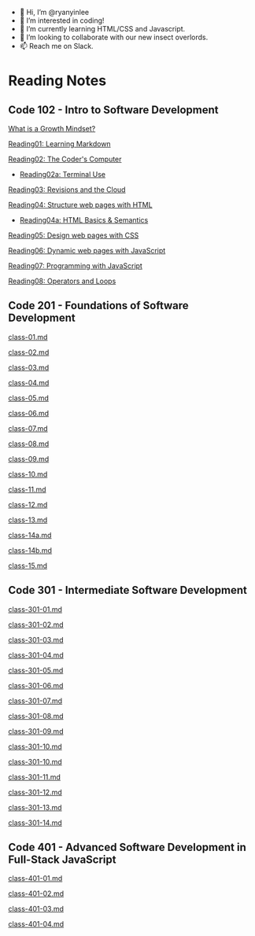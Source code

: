 - 👋 Hi, I’m @ryanyinlee
- 👀 I’m interested in coding!
- 🌱 I’m currently learning HTML/CSS and Javascript.
- 💞️ I’m looking to collaborate with our new insect overlords.
- 📫 Reach me on Slack.

# Reading Notes

## Code 102 - Intro to Software Development

[What is a Growth Mindset?](growthmindset.md)

[Reading01: Learning Markdown](reading01.md)

[Reading02: The Coder's Computer](reading02.md)
- [Reading02a: Terminal Use](reading02a.html)

[Reading03: Revisions and the Cloud](reading03.md)

[Reading04: Structure web pages with HTML](reading04.md)
- [Reading04a: HTML Basics & Semantics](reading04a.md)

[Reading05: Design web pages with CSS](reading05.md)

[Reading06: Dynamic web pages with JavaScript](reading06.md)

[Reading07: Programming with JavaScript](reading07.md)

[Reading08: Operators and Loops](reading08.md)

## Code 201 - Foundations of Software Development

[class-01.md](class-01.md)

[class-02.md](class-02.md)

[class-03.md](class-03.md)

[class-04.md](class-04.md)

[class-05.md](class-05.md)

[class-06.md](class-06.md)

[class-07.md](class-07.md)

[class-08.md](class-08.md)

[class-09.md](class-09.md)

[class-10.md](class-10.md)

[class-11.md](class-11.md)

[class-12.md](class-12.md)

[class-13.md](class-13.md)

[class-14a.md](class-14a.md)

[class-14b.md](class-14b.md)

[class-15.md](class-15.md)

## Code 301 - Intermediate Software Development

[class-301-01.md](class-301-01.md)

[class-301-02.md](class-301-02.md)

[class-301-03.md](class-301-03.md)

[class-301-04.md](class-301-04.md)

[class-301-05.md](class-301-05.md)

[class-301-06.md](class-301-06.md)

[class-301-07.md](class-301-07.md)

[class-301-08.md](class-301-08.md)

[class-301-09.md](class-301-09.md)

[class-301-10.md](class-301-10.md)

[class-301-10.md](class-301-10.md)

[class-301-11.md](class-301-11.md)

[class-301-12.md](class-301-12.md)

[class-301-13.md](class-301-13.md)

[class-301-14.md](class-301-14.md)

## Code 401 - Advanced Software Development in Full-Stack JavaScript

[class-401-01.md](class-401-01.md)

[class-401-02.md](class-401-02.md)

[class-401-03.md](class-401-03.md)

[class-401-04.md](class-401-04.md)


<!---
ryanyinlee/ryanyinlee is a ✨ special ✨ repository because its `README.md` (this file) appears on your GitHub profile.
You can click the Preview link to take a look at your changes.
--->
